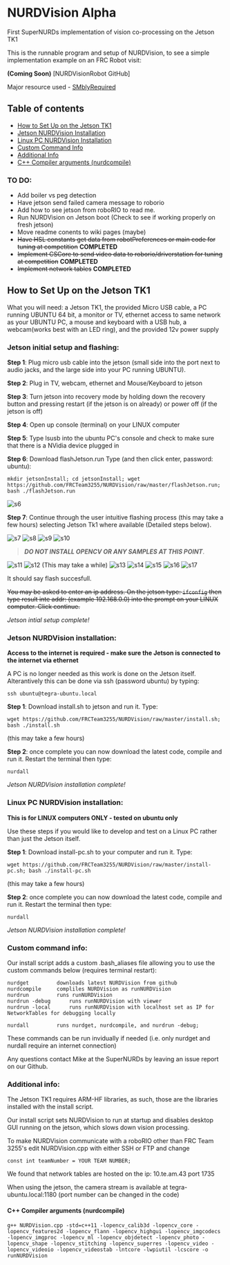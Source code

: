 # NURDVision Alpha
First SuperNURDs implementation of vision co-processing on the Jetson TK1

This is the runnable program and setup of NURDVision, to see a simple implementation example on an FRC Robot visit:

**(Coming Soon)** [NURDVisionRobot GitHub]

Major resource used - [SMblyRequired](https://github.com/SMblyRequired/Computer-Vision-2017)

## Table of contents
- [How to Set Up on the Jetson TK1](#how-to-set-up-on-the-jetson-tk1)
- [Jetson NURDVision Installation](#jetson-nurdvision-installation)
- [Linux PC NURDVision Installation](#linux-pc-nurdvision-installation)
- [Custom Command Info](#custom-command-info)
- [Additional Info](#additional-info)
- [C++ Compiler arguments (nurdcompile)](#c-compiler-arguments-nurdcompile)

### TO DO:
- Add boiler vs peg detection
- Have jetson send failed camera message to roborio
- Add how to see jetson from roboRIO to read me.
- Run NURDVision on Jetson boot (Check to see if working properly on fresh jetson)
- Move readme conents to wiki pages (maybe)
- ~~Have HSL constants get data from robotPreferences or main code for tuning at competition~~ **COMPLETED**
- ~~Implement CSCore to send video data to roborio/driverstation for tuning at competition~~ **COMPLETED**
- ~~Implement network tables~~ **COMPLETED**

## How to Set Up on the Jetson TK1
What you will need: a Jetson TK1, the provided Micro USB cable, a PC running UBUNTU 64 bit, a monitor or TV, ethernet access to same network as your UBUNTU PC, a mouse and keyboard with a USB hub, a webcam(works best with an LED ring), and the provided 12v power supply

### Jetson initial setup and flashing:

__Step 1__: Plug micro usb cable into the jetson (small side into the port next to audio jacks, and the large side into your PC running UBUNTU).

__Step 2__: Plug in TV, webcam, ethernet and Mouse/Keyboard to jetson

__Step 3__: Turn jetson into recovery mode by holding down the recovery button and pressing restart (if the jetson is on already) or power off (if the jetson is off)

__Step 4__: Open up console (terminal) on your LINUX computer

__Step 5__: Type lsusb into the ubuntu PC's console and check to make sure that there is a NVidia device plugged in

__Step 6__: Download flashJetson.run Type (and then click enter, password: ubuntu): 
	
	mkdir jetsonInstall; cd jetsonInstall; wget https://github.com/FRCTeam3255/NURDVision/raw/master/flashJetson.run; bash ./flashJetson.run
	
![s6](flashJetsonSteps/Step-6.png)

__Step 7__: Continue through the user intuitive flashing process (this may take a few hours) selecting Jetson Tk1 where available (Detailed steps below).

![s7](flashJetsonSteps/Step-7.png)
![s8](flashJetsonSteps/Step-8.png)
![s9](flashJetsonSteps/Step-9.png)
![s10](flashJetsonSteps/Step-10.png)

> _**DO NOT INSTALL OPENCV OR ANY SAMPLES AT THIS POINT**_. 

![s11](flashJetsonSteps/Step-11.png)
![s12](flashJetsonSteps/Step-12.png)
(This may take a while)
![s13](flashJetsonSteps/Step-13.png)
![s14](flashJetsonSteps/Step-14.png)
![s15](flashJetsonSteps/Step-15.png)
![s16](flashJetsonSteps/Step-16.png)
![s17](flashJetsonSteps/Step-17.png)

It should say flash succesfull.

~~You may be asked to enter an ip address. On the jetson type: `ifconfig` then type result inte addr: (example 192.168.0.0) into the prompt on your LINUX computer. Click continue.~~

_Jetson intial setup complete!_

### Jetson NURDVision installation: 
**Access to the internet is required - make sure the Jetson is connected to the internet via ethernet**

A PC is no longer needed as this work is done on the Jetson itself.
Alterantively this can be done via ssh (password ubuntu) by typing:
	
	ssh ubuntu@tegra-ubuntu.local

__Step 1__: Download install.sh to jetson and run it. Type: 
	
	wget https://github.com/FRCTeam3255/NURDVision/raw/master/install.sh; bash ./install.sh

(this may take a few hours)

__Step 2__: once complete you can now download the latest code, compile and run it. Restart the terminal then type:

	nurdall

_Jetson NURDVision installation complete!_

### Linux PC NURDVision installation:
**This is for LINUX computers ONLY - tested on ubuntu only**

Use these steps if you would like to develop and test on a Linux PC rather than just the Jetson itself.

__Step 1__: Download install-pc.sh to your computer and run it. Type: 
	
	wget https://github.com/FRCTeam3255/NURDVision/raw/master/install-pc.sh; bash ./install-pc.sh

(this may take a few hours)

__Step 2__: once complete you can now download the latest code, compile and run it. Restart the terminal then type:

	nurdall

_Jetson NURDVision installation complete!_

### Custom command info:
Our install script adds a custom .bash_aliases file allowing you to use the custom commands below (requires terminal restart):

	nurdget 		downloads latest NURDVision from github
	nurdcompile		compliles NURDVision as runNURDVision
	nurdrun			runs runNURDVision
	nurdrun	-debug		runs runNURDVision with viewer
	nurdrun	-local		runs runNURDVision with localhost set as IP for NetworkTables for debugging locally
		
	nurdall			runs nurdget, nurdcompile, and nurdrun -debug;

These commands can be run invidually if needed (i.e. only nurdget and nurdall require an internet connection)

Any questions contact Mike at the SuperNURDs by leaving an issue report on our Github.

### Additional info:
The Jetson TK1 requires ARM-HF libraries, as such, those are the libraries installed with the install script.

Our install script sets NURDVision to run at startup and disables desktop GUI running on the jetson, which slows down vision processing.

To make NURDVision communicate with a roboRIO other than FRC Team 3255's edit NURDVision.cpp with either SSH or FTP and change
	
	const int teamNumber = YOUR TEAM NUMBER;
	
We found that network tables are hosted on the ip: 10.te.am.43 port 1735

When using the jetson, the camera stream is available at tegra-ubuntu.local:1180 (port number can be changed in the code)

#### C++ Compiler arguments (nurdcompile)
	g++ NURDVision.cpp -std=c++11 -lopencv_calib3d -lopencv_core -lopencv_features2d -lopencv_flann -lopencv_highgui -lopencv_imgcodecs -lopencv_imgproc -lopencv_ml -lopencv_objdetect -lopencv_photo -lopencv_shape -lopencv_stitching -lopencv_superres -lopencv_video -lopencv_videoio -lopencv_videostab -lntcore -lwpiutil -lcscore -o runNURDVision
